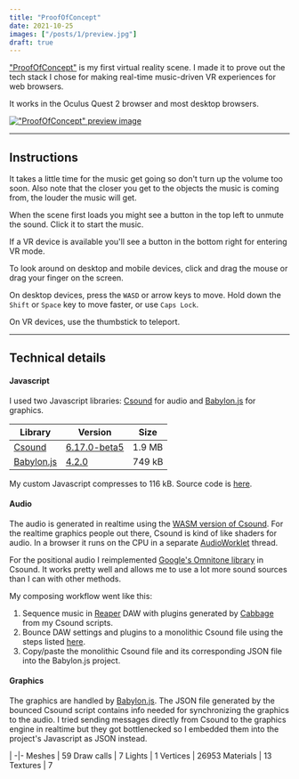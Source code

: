 ```yaml
---
title: "ProofOfConcept"
date: 2021-10-25
images: ["/posts/1/preview.jpg"]
draft: true
---
```


["ProofOfConcept"](/1/) is my first virtual reality scene. I made it to prove out the tech stack I chose for making real-time music-driven VR experiences for web browsers.

It works in the Oculus Quest 2 browser and most desktop browsers.

[!["ProofOfConcept" preview image](/posts/1/preview.jpg)](/1/)

<!--more-->

---

## Instructions

It takes a little time for the music get going so don't turn up the volume too soon. Also note that the
closer you get to the objects the music is coming from, the louder the music will get.

When the scene first loads you might see a button in the top left to unmute the sound. Click it to start the music.

If a VR device is available you'll see a button in the bottom right for entering VR mode.

To look around on desktop and mobile devices, click and drag the mouse or drag your finger on the screen.

On desktop devices, press the `WASD` or arrow keys to move. Hold down the `Shift` or `Space` key to move faster, or use `Caps Lock`.

On VR devices, use the thumbstick to teleport.

---

## Technical details

#### Javascript
I used two Javascript libraries: [Csound](//csound.com) for audio and [Babylon.js](//babylonjs.com) for graphics.

Library | Version | Size
-|-|-
[Csound](//csound.com) | [6.17.0-beta5](//npmjs.com/package/@doc.e.dub/csound-browser/v/6.17.0-beta5) | 1.9 MB
[Babylon.js](//babylonjs.com) | [4.2.0](//www.npmjs.com/package/babylonjs/v/4.2.0) | 749 kB

My custom Javascript compresses to 116 kB. Source code is [here](//github.com/docEdub/WorksInProgress/tree/Projects/1-ProofOfConcept).

#### Audio

The audio is generated in realtime using the [WASM version of Csound](//github.com/csound/csound/tree/feature/webaudio-csound/wasm). For the realtime graphics people out there, Csound is kind of like shaders for audio. In a browser
it runs on the CPU in a separate [AudioWorklet](//developer.mozilla.org/en-US/docs/Web/API/AudioWorklet) thread.

For the positional audio I reimplemented [Google's Omnitone library](//github.com/GoogleChrome/omnitone) in Csound. It works pretty well and allows me to use a lot more sound sources than I can with other methods.

My composing workflow went like this:
1. Sequence music in [Reaper](//www.reaper.fm/) DAW with plugins generated by [Cabbage](//cabbageaudio.com/) from my Csound scripts.
1. Bounce DAW settings and plugins to a monolithic Csound file using the steps listed [here](//github.com/docEdub/WorksInProgress/tree/Projects/1-ProofOfConcept/Projects/1-ProofOfConcept#bounce-reaper-projects-to-monolith-csound-csd).
1. Copy/paste the monolithic Csound file and its corresponding JSON file into the Babylon.js project.

#### Graphics

The graphics are handled by [Babylon.js](//github.com/BabylonJS/Babylon.js). The JSON file generated by the
bounced Csound script contains info needed for synchronizing the graphics to the audio. I tried sending messages directly from Csound to the graphics engine in realtime but they got bottlenecked so I embedded them into the project's Javascript as JSON instead.

 | 
-|-
Meshes | 59
Draw calls | 7
Lights | 1
Vertices | 26953
Materials | 13
Textures | 7
